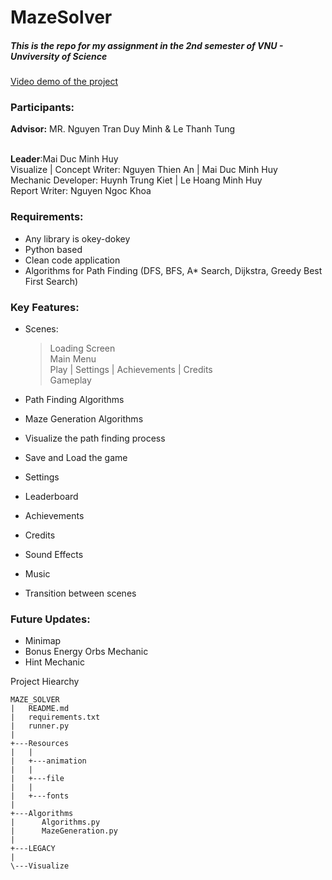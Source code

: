 # MazeSolver
##### This is the repo for my assignment in the 2nd semester of VNU - Unviversity of Science
[Video demo of the project](https://youtu.be/hs9YLck7dBo)

### Participants:
**Advisor:** MR. Nguyen Tran Duy Minh & Le Thanh Tung

<br>
<strong>Leader</strong>:Mai Duc Minh Huy
<br>
Visualize | Concept Writer: Nguyen Thien An | Mai Duc Minh Huy
<br>
Mechanic Developer: Huynh Trung Kiet | Le Hoang Minh Huy
<br>
Report Writer: Nguyen Ngoc Khoa

### Requirements:
- Any library is okey-dokey
- Python based
- Clean code application
- Algorithms for Path Finding (DFS, BFS, A* Search, Dijkstra, Greedy Best First Search)

### Key Features:
- Scenes:
  > Loading Screen
  > <br>
  > Main Menu
  > <br>
  > Play | Settings | Achievements | Credits
  > <br>
  > Gameplay

- Path Finding Algorithms
- Maze Generation Algorithms
- Visualize the path finding process
- Save and Load the game
- Settings
- Leaderboard
- Achievements
- Credits
- Sound Effects
- Music
- Transition between scenes

### Future Updates:
- Minimap
- Bonus Energy Orbs Mechanic
- Hint Mechanic

Project Hiearchy

```
MAZE_SOLVER
|   README.md
|   requirements.txt
|   runner.py
|
+---Resources
|   |
|   +---animation
|   |
|   +---file
|   |
|   +---fonts
|
+---Algorithms
|      Algorithms.py
|      MazeGeneration.py
|
+---LEGACY
|
\---Visualize

```
